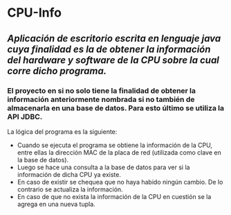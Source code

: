 # CPU-Info

## *Aplicación de escritorio escrita en lenguaje java cuya finalidad es la de obtener la información del hardware y software de la CPU sobre la cual corre dicho programa.*

### El proyecto en si no solo tiene la finalidad de obtener la información anteriormente nombrada si no también de almacenarla en una base de datos. Para esto último se utiliza la API JDBC.

La lógica del programa es la siguiente:
  * Cuando se ejecuta el programa se obtiene la información de la CPU, entre ellas la dirección MAC de la placa de red (utilizada como clave en la base de datos). 
  * Luego se hace una consulta a la base de datos para ver si la información de dicha CPU ya existe. 
  * En caso de existir se chequea que no haya habido ningún cambio. De lo contrario se actualiza la información. 
  * En caso de que no exista la información de la CPU en cuestión se la agrega en una nueva tupla.

